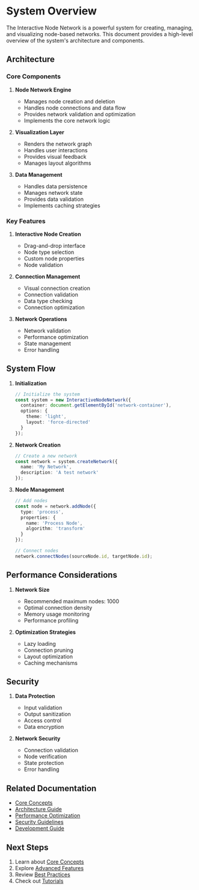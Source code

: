 # System Overview

The Interactive Node Network is a powerful system for creating, managing, and visualizing node-based networks. This document provides a high-level overview of the system's architecture and components.

## Architecture

### Core Components

1. **Node Network Engine**
   - Manages node creation and deletion
   - Handles node connections and data flow
   - Provides network validation and optimization
   - Implements the core network logic

2. **Visualization Layer**
   - Renders the network graph
   - Handles user interactions
   - Provides visual feedback
   - Manages layout algorithms

3. **Data Management**
   - Handles data persistence
   - Manages network state
   - Provides data validation
   - Implements caching strategies

### Key Features

1. **Interactive Node Creation**
   - Drag-and-drop interface
   - Node type selection
   - Custom node properties
   - Node validation

2. **Connection Management**
   - Visual connection creation
   - Connection validation
   - Data type checking
   - Connection optimization

3. **Network Operations**
   - Network validation
   - Performance optimization
   - State management
   - Error handling

## System Flow

1. **Initialization**
   ```typescript
   // Initialize the system
   const system = new InteractiveNodeNetwork({
     container: document.getElementById('network-container'),
     options: {
       theme: 'light',
       layout: 'force-directed'
     }
   });
   ```

2. **Network Creation**
   ```typescript
   // Create a new network
   const network = system.createNetwork({
     name: 'My Network',
     description: 'A test network'
   });
   ```

3. **Node Management**
   ```typescript
   // Add nodes
   const node = network.addNode({
     type: 'process',
     properties: {
       name: 'Process Node',
       algorithm: 'transform'
     }
   });

   // Connect nodes
   network.connectNodes(sourceNode.id, targetNode.id);
   ```

## Performance Considerations

1. **Network Size**
   - Recommended maximum nodes: 1000
   - Optimal connection density
   - Memory usage monitoring
   - Performance profiling

2. **Optimization Strategies**
   - Lazy loading
   - Connection pruning
   - Layout optimization
   - Caching mechanisms

## Security

1. **Data Protection**
   - Input validation
   - Output sanitization
   - Access control
   - Data encryption

2. **Network Security**
   - Connection validation
   - Node verification
   - State protection
   - Error handling

## Related Documentation

- [Core Concepts](./core-concepts.md)
- [Architecture Guide](../technical/architecture.md)
- [Performance Optimization](../performance/optimization.md)
- [Security Guidelines](../technical/security.md)
- [Development Guide](../guides/development-guide.md)

## Next Steps

1. Learn about [Core Concepts](./core-concepts.md)
2. Explore [Advanced Features](../tutorials/advanced-features.md)
3. Review [Best Practices](../best-practices/development.md)
4. Check out [Tutorials](../tutorials/basic-usage.md) 